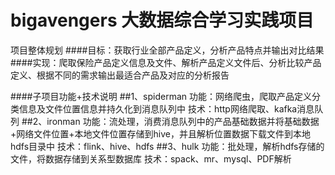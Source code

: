# bigavengers 大数据综合学习实践项目

项目整体规划
####目标：获取行业全部产品定义，分析产品特点并输出对比结果
####实现：爬取保险产品定义信息及文件、解析产品定义文件后、分析比较产品定义、根据不同的需求输出最适合产品及对应的分析报告

####子项目功能+技术说明
##1、spiderman
功能：网络爬虫，爬取产品定义分类信息及文件位置信息并持久化到消息队列中
技术：http网络爬取、kafka消息队列
##2、ironman
功能：流处理，消费消息队列中的产品基础数据并将基础数据+网络文件位置+本地文件位置存储到hive，并且解析位置数据下载文件到本地hdfs目录中
技术：flink、hive、hdfs
##3、hulk
功能：批处理，解析hdfs存储的文件，将数据存储到关系型数据库
技术：spack、mr、mysql、PDF解析

